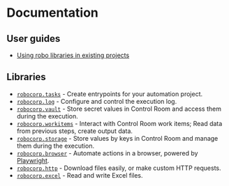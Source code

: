 # Documentation

## User guides

- [Using robo libraries in existing projects](using-with-rcc.md)

## Libraries

- [`robocorp.tasks`](../tasks/docs/README.md) - Create entrypoints for your automation project.
- [`robocorp.log`](../log/docs/README.md) - Configure and control the execution log.
- [`robocorp.vault`](../vault/docs/README.md) - Store secret values in Control Room and access them during the execution.
- [`robocorp.workitems`](../workitems/docs/README.md) - Interact with Control Room work items; Read data from previous steps, create output data.
- [`robocorp.storage`](../storage/docs/README.md) - Store values by keys in Control Room and manage them during the execution.
- [`robocorp.browser`](../browser/docs/README.md) - Automate actions in a browser, powered by [Playwright](https://playwright.dev/).
- [`robocorp.http`](../http/docs/README.md) - Download files easily, or make custom HTTP requests.
- [`robocorp.excel`](../excel/docs/README.md) - Read and write Excel files.
